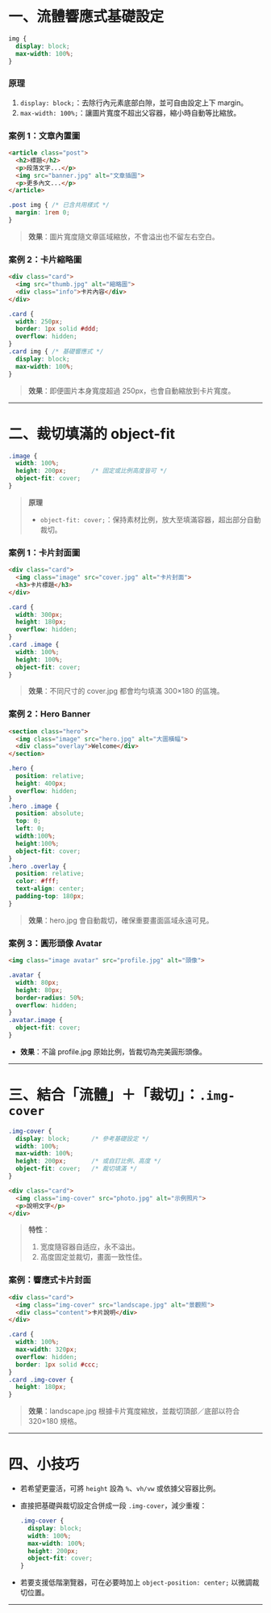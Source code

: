 # 一、流體響應式基礎設定

```css
img {
  display: block;
  max-width: 100%;
}
```

### 原理
1. `display: block;`：去除行內元素底部白隙，並可自由設定上下 margin。
2. `max-width: 100%;`：讓圖片寬度不超出父容器，縮小時自動等比縮放。

### 案例 1：文章內置圖

```html
<article class="post">
  <h2>標題</h2>
  <p>段落文字...</p>
  <img src="banner.jpg" alt="文章插圖">
  <p>更多內文...</p>
</article>
```

```css
.post img { /* 已含共用樣式 */
  margin: 1rem 0;
}
```

> **效果**：圖片寬度隨文章區域縮放，不會溢出也不留左右空白。

### 案例 2：卡片縮略圖

```html
<div class="card">
  <img src="thumb.jpg" alt="縮略圖">
  <div class="info">卡片內容</div>
</div>
```

```css
.card {
  width: 250px;
  border: 1px solid #ddd;
  overflow: hidden;
}
.card img { /* 基礎響應式 */
  display: block;
  max-width: 100%;
}
```

> **效果**：即便圖片本身寬度超過 250px，也會自動縮放到卡片寬度。

---

# 二、裁切填滿的 object-fit

```css
.image {
  width: 100%;
  height: 200px;       /* 固定或比例高度皆可 */
  object-fit: cover;
}
```

> **原理**
> - `object-fit: cover;`：保持素材比例，放大至填滿容器，超出部分自動裁切。

### 案例 1：卡片封面圖

```html
<div class="card">
  <img class="image" src="cover.jpg" alt="卡片封面">
  <h3>卡片標題</h3>
</div>
```

```css
.card {
  width: 300px;
  height: 180px;
  overflow: hidden;
}
.card .image {
  width: 100%;
  height: 100%;
  object-fit: cover;
}
```

> **效果**：不同尺寸的 cover.jpg 都會均勻填滿 300×180 的區塊。

### 案例 2：Hero Banner

```html
<section class="hero">
  <img class="image" src="hero.jpg" alt="大圖橫幅">
  <div class="overlay">Welcome</div>
</section>
```

```css
.hero {
  position: relative;
  height: 400px;
  overflow: hidden;
}
.hero .image {
  position: absolute;
  top: 0;
  left: 0;
  width:100%;
  height:100%;
  object-fit: cover;
}
.hero .overlay {
  position: relative;
  color: #fff;
  text-align: center;
  padding-top: 180px;
}
```

> **效果**：hero.jpg 會自動裁切，確保重要畫面區域永遠可見。

### 案例 3：圓形頭像 Avatar

```html
<img class="image avatar" src="profile.jpg" alt="頭像">
```

```css
.avatar {
  width: 80px;
  height: 80px;
  border-radius: 50%;
  overflow: hidden;
}
.avatar.image {
  object-fit: cover;
}
```

* **效果**：不論 profile.jpg 原始比例，皆裁切為完美圓形頭像。

---

# 三、結合「流體」＋「裁切」：`.img-cover`

```css
.img-cover {
  display: block;      /* 參考基礎設定 */
  width: 100%;
  max-width: 100%;
  height: 200px;       /* 或自訂比例、高度 */
  object-fit: cover;   /* 裁切填滿 */
}
```

```html
<div class="card">
  <img class="img-cover" src="photo.jpg" alt="示例照片">
  <p>說明文字</p>
</div>
```

> **特性**：
> 1. 宽度隨容器自适应，永不溢出。
> 2. 高度固定並裁切，畫面一致性佳。

### 案例：響應式卡片封面

```html
<div class="card">
  <img class="img-cover" src="landscape.jpg" alt="景觀照">
  <div class="content">卡片說明</div>
</div>
```

```css
.card {
  width: 100%;
  max-width: 320px;
  overflow: hidden;
  border: 1px solid #ccc;
}
.card .img-cover {
  height: 180px;
}
```

> **效果**：landscape.jpg 根據卡片寬度縮放，並裁切頂部／底部以符合 320×180 規格。

---

# 四、小技巧

* 若希望更靈活，可將 `height` 設為 `%`、`vh/vw` 或依據父容器比例。
* 直接把基礎與裁切設定合併成一段 `.img-cover`，減少重複：

  ```css
  .img-cover {
    display: block;
    width: 100%;
    max-width: 100%;
    height: 200px;
    object-fit: cover;
  }
  ```
* 若要支援低階瀏覽器，可在必要時加上 `object-position: center;` 以微調裁切位置。

---
